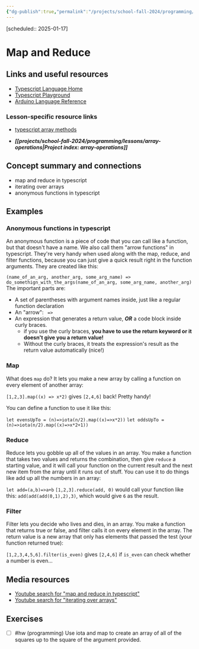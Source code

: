 ```yaml
---
{"dg-publish":true,"permalink":"/projects/school-fall-2024/programming/lessons/map-and-reduce/"}
---
```




[scheduled:: 2025-01-17] 

#  Map and Reduce

## Links and useful resources

- [Typescript Language Home](https://www.typescriptlang.org/)
- [Typescript Playground](https://www.typescriptlang.org/play/)
- [Arduino Language Reference](https://docs.arduino.cc/language-reference/)


### Lesson-specific resource links

- [typescript array methods](https://www.c-sharpcorner.com/article/simplify-map-reduce-and-filter-in-typescript/) 

- ***[[projects/school-fall-2024/programming/lessons/array-operations\|Project index: array-operations]]*** 
## Concept summary and connections


- map and reduce in typescript 
- iterating over arrays 
- anonymous functions in typescript

## Examples

### Anonymous functions in typescript

An anonymous function is a piece of code that you can call like a function, but that doesn't have a name. We also call them "arrow functions" in typescript. They're very handy when used along with the map, reduce, and filter functions, because you can just give a quick result right in the function arguments. They are created like this:

`(name_of_an_arg, another_arg, some_arg_name) => do_somethign_with_the_args(name_of_an_arg, some_arg_name, another_arg)`
The important parts are: 
- A set of parentheses with argument names inside, just like a regular function declaration
- An "arrow": ` =>`
- An expression that generates a return value, ***OR*** a code block inside curly braces. 
    - if you use the curly braces, **you have to use the return keyword or it doesn't give you a return value!**
    - Without the curly braces, it treats the expression's result as the return value automatically (nice!)

### Map

What does `map` do? It lets you make a new array by calling a function on every element of another array:

`[1,2,3].map((x) => x*2)` gives `[2,4,6]` back! Pretty handy!

You can define a function to use it like this:

`let evensUpTo = (n)=>iota(n/2).map((x)=>x*2))`
`let oddsUpTo = (n)=>iota(n/2).map((x)=>x*2+1))`

### Reduce
Reduce lets you gobble up all of the values in an array. You make a function that takes two values and returns the combination, then give `reduce` a starting value, and it will call your function on the current result and the next new item from the array until it runs out of stuff. You can use it to do things like add up all the numbers in an array:

`let add=(a,b)=>a+b`
`[1,2,3].reduce(add, 0)` would call your function like this: `add(add(add(0,1),2),3)`, which would give `6` as the result.

### Filter
Filter lets you decide who lives and dies, in an array. You make a function that returns true or false, and filter calls it on every element in the array. The return value is a new array that only has elements that passed the test (your function returned true):

`[1,2,3,4,5,6].filter(is_even)` gives `[2,4,6]` if `is_even` can check whether a number is even...

## Media resources

- [Youtube search for "map and reduce in typescript"](https://www.youtube.com/results?search_query=map%20and%20reduce%20in%20typescript) 
- [Youtube search for "iterating over arrays"](https://www.youtube.com/results?search_query=iterating%20over%20arrays) 


## Exercises

- [ ] #hw (programming) Use iota and map to create an array of all of the squares up to the square of the argument provided.
